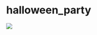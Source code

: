 # halloween_party


<img src="https://github.com/d297/halloween_party/blob/master/Templates%20%2310.%20More%20on%20Figma.info.png"/>
